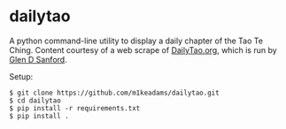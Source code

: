 dailytao
====

A python command-line utility to display a daily chapter of the Tao Te Ching.
Content courtesy of a web scrape of [DailyTao.org](http://dailytao.org/), which is run by [Glen D Sanford](https://github.com/9len).

Setup:

```console
$ git clone https://github.com/m1keadams/dailytao.git
$ cd dailytao
$ pip install -r requirements.txt
$ pip install .

